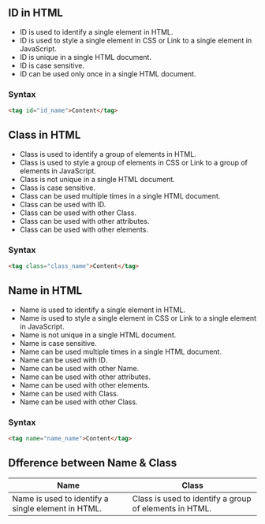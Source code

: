 ## ID in HTML

- ID is used to identify a single element in HTML.
- ID is used to style a single element in CSS or Link to a single element in JavaScript.
- ID is unique in a single HTML document.
- ID is case sensitive.
- ID can be used only once in a single HTML document.

### Syntax

```html
<tag id="id_name">Content</tag>
```


## Class in HTML

- Class is used to identify a group of elements in HTML.
- Class is used to style a group of elements in CSS or Link to a group of elements in JavaScript.
- Class is not unique in a single HTML document.
- Class is case sensitive.
- Class can be used multiple times in a single HTML document.
- Class can be used with ID.
- Class can be used with other Class.
- Class can be used with other attributes.
- Class can be used with other elements.

### Syntax

```html
<tag class="class_name">Content</tag>
```


## Name in HTML

- Name is used to identify a single element in HTML.
- Name is used to style a single element in CSS or Link to a single element in JavaScript.
- Name is not unique in a single HTML document.
- Name is case sensitive.
- Name can be used multiple times in a single HTML document.
- Name can be used with ID.
- Name can be used with other Name.
- Name can be used with other attributes.
- Name can be used with other elements.
- Name can be used with Class.
- Name can be used with other Class.

### Syntax

```html
<tag name="name_name">Content</tag>
```


## Dfference between Name & Class

| Name | Class |
| --- | --- |
| Name is used to identify a single element in HTML. | Class is used to identify a group of elements in HTML. |

